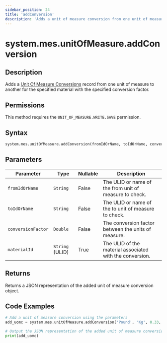 ```yaml
---
sidebar_position: 24
title: 'addConversion'
description: 'Adds a unit of measure conversion from one unit of measure to another for the specified material with the specified conversion factor.'
---
```


# system.mes.unitOfMeasure.addConversion

## Description

Adds a [Unit Of Measure Conversions](../../data-model/utility-models/unit-of-measure-model/unit-of-measure-conversion) record from one unit of measure to another for the specified material with the specified conversion factor.

## Permissions

This method requires the `UNIT_OF_MEASURE.WRITE.SAVE` permission.

## Syntax

```python
system.mes.unitOfMeasure.addConversion(fromIdOrName, toIdOrName, conversionFactor, materialId)
```

## Parameters

| Parameter          | Type            | Nullable | Description                                              |
| ------------------ | --------------- | -------- | -------------------------------------------------------- |
| `fromIdOrName`     | `String`        | False    | The ULID or name of the from unit of measure to check.   |
| `toIdOrName`       | `String`        | False    | The ULID or name of the to unit of measure to check.     |
| `conversionFactor` | `Double`        | False    | The conversion factor between the units of measure.      |
| `materialId`       | `String` (ULID) | True     | The ULID of the material associated with the conversion. |

## Returns

Returns a JSON representation of the added unit of measure conversion object.

## Code Examples

```python
# Add a unit of measure conversion using the parameters
add_uomc = system.mes.unitOfMeasure.addConversion('Pound', 'Kg', 0.33, '01JCH3TP3Y-4B080WHN-MSR8RVP5')

# Output the JSON representation of the added unit of measure conversion
print(add_uomc)
```
